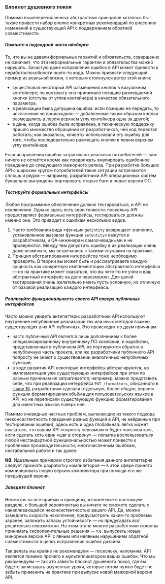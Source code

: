 ### Блокнот душевного покоя

Помимо вышеперечисленных абстрактных принципов хотелось бы также привести набор вполне конкретных рекомендаций по внесению изменений в существующий API с поддержанием обратной совместимости.

##### Помните о подводной части айсберга

То, что вы не давали формальных гарантий и обязательств, совершенно не означает, что эти неформальные гарантии и обязательства можно нарушать. Зачастую даже исправление ошибок в API может привести к неработоспособности чьего-то кода. Можно привести следующий пример из реальной жизни, с которым столкнулся автор этой книги:
  * существовал некоторый API размещения кнопок в визуальном контейнере; по контракту оно принимало позицию размещаемой кнопки (отступы от углов контейнера) в качестве обязательного параметра;
  * в реализации была допущена ошибка: если позицию не передать, то исключения не происходило — добавленные таким образом кнопки размещались в левом верхнем углу контейнера одна за другой;
  * в день, когда ошибка была исправлена, в техническую поддержку пришло множество обращений от разработчиков, чей код перестал работать; как оказалось, клиенты использовали эту ошибку для того, чтобы последовательно размещать кнопки в левом верхнем углу контейнера.

Если исправления ошибок затрагивают реальных потребителей — вам ничего не остаётся кроме как продолжать эмулировать ошибочное поведение до следующего мажорного релиза. При разработке больших API с широким кругом потребителей такие ситуации встречаются сплошь и рядом — например, разработчики API операционных систем буквально вынуждены портировать старые баги в новые версии ОС.

##### Тестируйте формальные интерфейсы

Любое программное обеспечение должно тестироваться, и API не исключение. Однако здесь есть свои тонкости: поскольку API предоставляет формальные интерфейсы, тестироваться должны именно они. Это приводит к ошибкам нескольких видов.

  1. Часто требования вида «функция `getEntity` возвращает значение, установленное вызовом функции `setEntity`» кажутся и разработчикам, и QA-инженерам самоочевидными и не проверяются. Между тем допустить ошибку в их реализации очень даже возможно, мы встречались с такими случаями на практике.
  2. Принцип абстрагирования интерфейсов тоже необходимо проверять. В теории вы может быть и рассматриваете каждую сущность как конкретную имплементацию абстрактного интерфейса — но на практике может оказаться, что вы чего-то не учли и ваш абстрактный интерфейс на деле невозможен. Для целей тестирования очень желательно иметь пусть условную, но отличную от базовой реализацию каждого интерфейса.

##### Реализуйте функциональность своего API поверх публичных интерфейсов

Часто можно увидеть антипаттерн: разработчики API используют внутренние непубличные реализации тех или иных методов взамен существующих в их API публичных. Это происходит по двум причинам:
  * часто публичный API является лишь дополнением к более специализированному внутреннему ПО компании, и наработки, представленные в публичном API, не портируются обратно в непубличную часть проекта, или же разработчики публичного API попросту не знают о существовании аналогичных непубличных функций;
  * в ходе развития API некоторые интерфейсы абстрагируются, но имплементация уже существующих интерфейсов при этом по разным причинам не затрагивается; например, можно представить себе, что при реализации интерфейса `PUT /formatters`, описанного в [главе 16](#chapter16), разработчики сделали отдельную, более общую, версию функции форматирования объёма для пользовательских языков в API, но не переписали существующую функцию форматирования для известных языков поверх неё.

Помимо очевидных частных проблем, вытекающих из такого подхода (неконсистентность поведения разных функций в API, не найденные при тестировании ошибки), здесь есть и одна глобальная: легко может оказаться, что вашим API попросту невозможно будет пользоваться, если сделать хоть один «шаг в сторону» — попытка воспользоваться любой нестандартной функциональностью может привести к проблемам производительности, многочисленным ошибкам, нестабильной работе и так далее.

**NB**. Идеальным примером строгого избегания данного антипаттерна следует признать разработку компиляторов — в этой сфере принято компилировать новую версию компилятора при помощи его же предыдущей версии.

##### Заведите блокнот

Несмотря на все приёмы и принципы, изложенные в настоящем разделе, с большой вероятностью вы *ничего* не сможете сделать с накапливающейся неконсистентностью вашего API. Да, можно замедлить скорость накопления, предусмотреть какие-то проблемы заранее, заложить запасы устойчивости — но предугадать *всё* решительно невозможно. На этом этапе многие разработчики склонны принимать скоропалительные решения — т.е. выпускать новые минорные версии API с явным или неявным нарушением обратной совместимости в целях исправления ошибок дизайна.

Так делать мы крайне не рекомендуем — поскольку, напомним, API является помимо прочего и мультипликатором ваших ошибок. Что мы рекомендуем — так это завести блокнот душевного покоя, где вы будете записывать выученные уроки, которые потом нужно будет не забыть применить на практике при выпуске новой мажорной версии API.